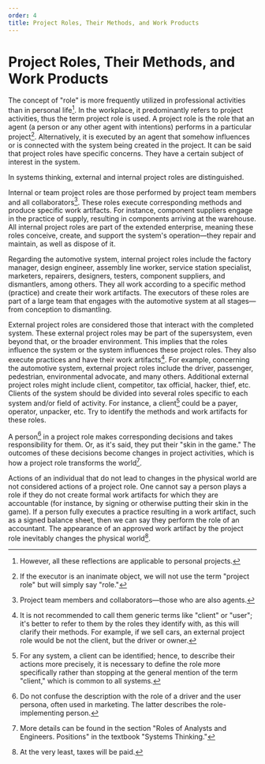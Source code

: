 ```yaml
---
order: 4
title: Project Roles, Their Methods, and Work Products
---
```


# Project Roles, Their Methods, and Work Products

The concept of "role" is more frequently utilized in professional activities than in personal life[^1^]. In the workplace, it predominantly refers to project activities, thus the term project role is used. A project role is the role that an agent (a person or any other agent with intentions) performs in a particular project[^2^]. Alternatively, it is executed by an agent that somehow influences or is connected with the system being created in the project. It can be said that project roles have specific concerns. They have a certain subject of interest in the system.

In systems thinking, external and internal project roles are distinguished.

Internal or team project roles are those performed by project team members and all collaborators[^3^]. These roles execute corresponding methods and produce specific work artifacts. For instance, component suppliers engage in the practice of supply, resulting in components arriving at the warehouse. All internal project roles are part of the extended enterprise, meaning these roles conceive, create, and support the system's operation—they repair and maintain, as well as dispose of it.

Regarding the automotive system, internal project roles include the factory manager, design engineer, assembly line worker, service station specialist, marketers, repairers, designers, testers, component suppliers, and dismantlers, among others. They all work according to a specific method (practice) and create their work artifacts. The executors of these roles are part of a large team that engages with the automotive system at all stages—from conception to dismantling.

External project roles are considered those that interact with the completed system. These external project roles may be part of the supersystem, even beyond that, or the broader environment. This implies that the roles influence the system or the system influences these project roles. They also execute practices and have their work artifacts[^4^]. For example, concerning the automotive system, external project roles include the driver, passenger, pedestrian, environmental advocate, and many others. Additional external project roles might include client, competitor, tax official, hacker, thief, etc. Clients of the system should be divided into several roles specific to each system and/or field of activity. For instance, a client[^5^] could be a payer, operator, unpacker, etc. Try to identify the methods and work artifacts for these roles.

A person[^6^] in a project role makes corresponding decisions and takes responsibility for them. Or, as it's said, they put their "skin in the game." The outcomes of these decisions become changes in project activities, which is how a project role transforms the world[^7^].

Actions of an individual that do not lead to changes in the physical world are not considered actions of a project role. One cannot say a person plays a role if they do not create formal work artifacts for which they are accountable (for instance, by signing or otherwise putting their skin in the game). If a person fully executes a practice resulting in a work artifact, such as a signed balance sheet, then we can say they perform the role of an accountant. The appearance of an approved work artifact by the project role inevitably changes the physical world[^8^].

[^1^]: However, all these reflections are applicable to personal projects.
[^2^]: If the executor is an inanimate object, we will not use the term "project role" but will simply say "role."
[^3^]: Project team members and collaborators—those who are also agents.
[^4^]: It is not recommended to call them generic terms like "client" or "user"; it's better to refer to them by the roles they identify with, as this will clarify their methods. For example, if we sell cars, an external project role would be not the client, but the driver or owner.
[^5^]: For any system, a client can be identified; hence, to describe their actions more precisely, it is necessary to define the role more specifically rather than stopping at the general mention of the term "client," which is common to all systems.
[^6^]: Do not confuse the description with the role of a driver and the user persona, often used in marketing. The latter describes the role-implementing person.
[^7^]: More details can be found in the section "Roles of Analysts and Engineers. Positions" in the textbook "Systems Thinking."
[^8^]: At the very least, taxes will be paid.